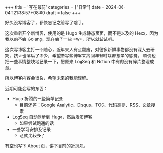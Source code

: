 +++
title = '写在最前'
categories = ["日常"]
date = 2024-06-04T21:38:57+08:00
draft = false
+++

好久没写博客了，都快忘记之前写了啥了。

这次重新开个新博客，使用的是 Hugo 生成静态页面，而不是以及的 Hexo，因为我以前不会 Golang，现在会了一些 =w=，所以就试试吧。

这次写博客主打一个随心，近年来人有点颓废，对很多新鲜事物都没有深入去研究，技术也落后了不少，希望借写些博客来找回年轻时啥都想学的感觉。
顺便也把一些事情整块地记录一下，把原来 LogSeq 和 Notion 中有的没有碎片整理成章。

所以博客内容会很杂，希望未来的我能理解。

近期可能会写的东西：

- Hugo 折腾的一些简单记录
    - 目前还差：Google Analytic、Disqus、TOC、代码高亮、RSS、文章搜索
- LogSeq 自动同步到 Hugo，然后发布博客
    - 如果尝试跑通的话
- 一些学习安排及记录
    - 这就比较多了

有空也写下 About 页，讲下目前的近况吧。
